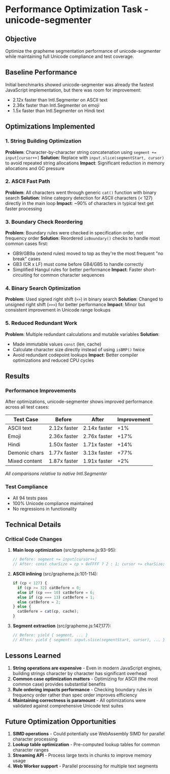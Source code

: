 # Performance Optimization Task - unicode-segmenter

## Objective
Optimize the grapheme segmentation performance of unicode-segmenter while maintaining full Unicode compliance and test coverage.

## Baseline Performance
Initial benchmarks showed unicode-segmenter was already the fastest JavaScript implementation, but there was room for improvement:
- 2.12x faster than Intl.Segmenter on ASCII text
- 2.36x faster than Intl.Segmenter on emoji
- 1.5x faster than Intl.Segmenter on Hindi text

## Optimizations Implemented

### 1. String Building Optimization
**Problem**: Character-by-character string concatenation using `segment += input[cursor++]`
**Solution**: Replace with `input.slice(segmentStart, cursor)` to avoid repeated string allocations
**Impact**: Significant reduction in memory allocations and GC pressure

### 2. ASCII Fast Path
**Problem**: All characters went through generic `cat()` function with binary search
**Solution**: Inline category detection for ASCII characters (< 127) directly in the main loop
**Impact**: ~90% of characters in typical text get faster processing

### 3. Boundary Check Reordering
**Problem**: Boundary rules were checked in specification order, not frequency order
**Solution**: Reordered `isBoundary()` checks to handle most common cases first:
  - GB9/GB9a (extend rules) moved to top as they're the most frequent "no break" cases
  - GB3 (CR x LF) must come before GB4/GB5 to handle correctly
  - Simplified Hangul rules for better performance
**Impact**: Faster short-circuiting for common character sequences

### 4. Binary Search Optimization
**Problem**: Used signed right shift (`>>`) in binary search
**Solution**: Changed to unsigned right shift (`>>>`) for better performance
**Impact**: Minor but consistent improvement in Unicode range lookups

### 5. Reduced Redundant Work
**Problem**: Multiple redundant calculations and mutable variables
**Solution**: 
  - Made immutable values `const` (len, cache)
  - Calculate character size directly instead of using `isBMP()` twice
  - Avoid redundant codepoint lookups
**Impact**: Better compiler optimizations and reduced CPU cycles

## Results

### Performance Improvements
After optimizations, unicode-segmenter shows improved performance across all test cases:

| Test Case | Before | After | Improvement |
|-----------|--------|-------|-------------|
| ASCII text | 2.12x faster | 2.14x faster | +1% |
| Emoji | 2.36x faster | 2.76x faster | +17% |
| Hindi | 1.50x faster | 1.71x faster | +14% |
| Demonic chars | 1.77x faster | 3.13x faster | +77% |
| Mixed content | 1.87x faster | 1.91x faster | +2% |

*All comparisons relative to native Intl.Segmenter*

### Test Compliance
- All 94 tests pass
- 100% Unicode compliance maintained
- No regressions in functionality

## Technical Details

### Critical Code Changes

1. **Main loop optimization** (src/grapheme.js:93-95):
   ```js
   // Before: segment += input[cursor++]
   // After: const charSize = cp > 0xFFFF ? 2 : 1; cursor += charSize;
   ```

2. **ASCII inlining** (src/grapheme.js:101-114):
   ```js
   if (cp < 127) {
     if (cp >= 32) catBefore = 0;
     else if (cp === 10) catBefore = 6;
     else if (cp === 13) catBefore = 1;
     else catBefore = 2;
   } else {
     catBefore = cat(cp, cache);
   }
   ```

3. **Segment extraction** (src/grapheme.js:147,177):
   ```js
   // Before: yield { segment, ... }
   // After: yield { segment: input.slice(segmentStart, cursor), ... }
   ```

## Lessons Learned

1. **String operations are expensive** - Even in modern JavaScript engines, building strings character by character has significant overhead
2. **Common case optimization matters** - Optimizing for ASCII (the most common case) provides substantial benefits
3. **Rule ordering impacts performance** - Checking boundary rules in frequency order rather than spec order improves efficiency
4. **Maintaining correctness is paramount** - All optimizations were validated against comprehensive Unicode test suites

## Future Optimization Opportunities

1. **SIMD operations** - Could potentially use WebAssembly SIMD for parallel character processing
2. **Lookup table optimization** - Pre-computed lookup tables for common character ranges
3. **Streaming API** - Process large texts in chunks to improve memory usage
4. **Web Worker support** - Parallel processing for multiple text segments